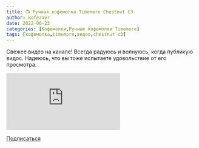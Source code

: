 ```yaml
---
title: 📺 Ручная кофемолка Timemore Chestnut C3
author: kofezavr
date: 2022-06-22
categories: [Кофемолки,Ручные кофемолки Timemore]
tags: [кофемолка,timemore,видео,chestnut c3]
---
```


Свежее видео на канале! Всегда радуюсь и волнуюсь, когда публикую видос. Надеюсь, что вы тоже испытаете удовольствие от его просмотра. 

<p><div class="youtube-wrapper"><iframe src="https://www.youtube.com/embed/N7nCsp97DG0?controls=0" title="YouTube video player" frameborder="0" allow="accelerometer; autoplay; clipboard-write; encrypted-media; gyroscope; picture-in-picture" allowfullscreen></iframe></div></p>

<a class="play" href="https://www.youtube.com/c/Coffeesaurus?sub_confirmation=1"><i class="fab fa-youtube"></i> Подписаться</a>